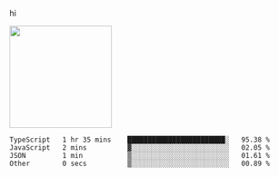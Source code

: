 hi

<img height="180em" src="https://github-readme-stats.vercel.app/api?username=AProductiveNerd&show_icons=true&hide_border=true&&count_private=true&include_all_commits=true" />

<!--START_SECTION:waka-->

```text
TypeScript   1 hr 35 mins    ████████████████████████░   95.38 %
JavaScript   2 mins          ▓░░░░░░░░░░░░░░░░░░░░░░░░   02.05 %
JSON         1 min           ▒░░░░░░░░░░░░░░░░░░░░░░░░   01.61 %
Other        0 secs          ▒░░░░░░░░░░░░░░░░░░░░░░░░   00.89 %
```

<!--END_SECTION:waka-->
